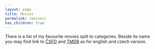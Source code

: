 ```yaml
---
layout: page
title: Movies
permalink: /movies/
has_children: true
---
```


There is a list of my favourite movies split to categories. Beside its name you may find link to [ČSFD](https://www.csfd.cz/) and [TMDB](https://www.themoviedb.org/) as for english and czech version.

<!--
### To watch
Dune ([Part one](https://www.csfd.cz/film/236957-duna/prehled/), [Part two](https://www.csfd.cz/film/1098951-duna-cast-druha/prehled/), [TMDB 1](https://www.themoviedb.org/movie/438631-dune), [TMDB 2](https://www.themoviedb.org/movie/693134-dune-part-two))
A Million Ways to Die in the West
The Man from Earth
Another Round
Vesmírná odysea
Invalida
Sedm psychopatů
Velké nic
Český sen
Manifest
-->